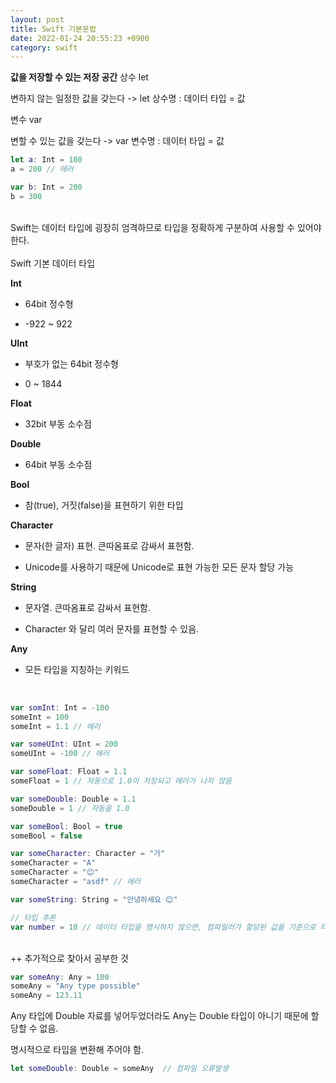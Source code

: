 ```yaml
---
layout: post
title: Swift 기본문법
date: 2022-01-24 20:55:23 +0900
category: swift
---
```


**값을 저장할 수 있는 저장 공간**
상수 let

변하지 않는 일정한 값을 갖는다 -> let 상수명 : 데이터 타입 = 값


변수 var

변할 수 있는 값을 갖는다 -> var 변수명 : 데이터 타입 = 값
<br>

```swift
let a: Int = 100
a = 200 // 에러

var b: Int = 200
b = 300
```
<br>
Swift는 데이터 타입에 굉장히 엄격하므로 타입을 정확하게 구분하여 사용할 수 있어야 한다.

<br>
<br>
Swift 기본 데이터 타입


**Int**

- 64bit 정수형

- -922 ~ 922


**UInt**

- 부호가 없는 64bit 정수형

- 0 ~ 1844


**Float**

- 32bit 부동 소수점


**Double**

- 64bit 부동 소수점


**Bool**

- 참(true), 거짓(false)을 표현하기 위한 타입


**Character**

- 문자(한 글자) 표현. 큰따옴표로 감싸서 표현함.

- Unicode를 사용하기 때문에 Unicode로 표현 가능한 모든 문자 할당 가능


**String**

- 문자열. 큰따옴표로 감싸서 표현함.

- Character 와 달리 여러 문자를 표현할 수 있음.


**Any**

- 모든 타입을 지칭하는 키워드
<br>

```swift
var somInt: Int = -100
someInt = 100
someInt = 1.1 // 에러

var someUInt: UInt = 200
someUInt = -100 // 에러

var someFloat: Float = 1.1
someFloat = 1 // 자동으로 1.0이 저장되고 에러가 나지 않음

var someDouble: Double = 1.1
someDouble = 1 // 자동을 1.0

var someBool: Bool = true
someBool = false

var someCharacter: Character = "가"
someCharacter = "A"
someCharacter = "😊"
someCharacter = "asdf" // 에러

var someString: String = "안녕하세요 😊"

// 타입 추론
var number = 10 // 데이터 타입을 명시하지 않으면, 컴파일러가 할당된 값을 기준으로 타입을 결정해줌
```
<br>
++ 추가적으로 찾아서 공부한 것


```swift
var someAny: Any = 100
someAny = "Any type possible"
someAny = 123.11
```

Any 타입에 Double 자료를 넣어두었더라도 Any는 Double 타입이 아니기 때문에 할당할 수 없음.

명시적으로 타입을 변환해 주어야 함.

```swift
let someDouble: Double = someAny  // 컴파일 오류발생
```